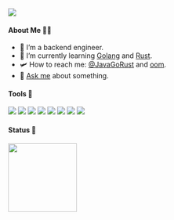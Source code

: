 
<br><img src="https://raw.githubusercontent.com/TokenDance/TokenDance/main/gif1.gif" >
#### About Me 🥷🏻
- 🔭 I’m a backend engineer.
- 🌱 I’m currently learning [Golang](https://golang.org/) and [Rust](https://www.rust-lang.org).
- 🛩️ How to reach me: [@JavaGoRust](https://twitter.com/JavaGoRust) and [oom](https://oom.world).
- 💬 [Ask me](https://github.com/TokenDance/TokenDance/issues) about something.


#### Tools 🔫
[![](https://img.shields.io/badge/macOS-Catalina-d0d1d4?style=flat-square&logo=Apple)](<[https://](https://www.apple.com/macos/)>)
[![](https://img.shields.io/badge/IDE-Visual%20Studio%20Code-blue?style=flat-square&logo=Visual-Studio-Code)](https://code.visualstudio.com/)
[![](https://img.shields.io/badge/-Golang-00ADD8?style=flat-square&logo=go&logoColor=ffffff)](https://golang.org/)
<img src="https://img.shields.io/badge/-Git-F05032?style=flat-square&logo=git&logoColor=white" /> <img src="https://img.shields.io/badge/-Brave_Browser-FB542B?style=flat-square&logo=brave&logoColor=white" /> <img src="https://img.shields.io/badge/-Cloudflare-F38020?style=flat-square&logo=Cloudflare&logoColor=white" />  <img src="https://img.shields.io/badge/-Figma-F24E1E?style=flat-square&logo=Figma&logoColor=white" /> <img src="https://img.shields.io/badge/-Notion-000?style=flat-square&logo=Notion&logoColor=white" />



#### Status 👋

<img height="140px" src="https://github-readme-stats.vercel.app/api?username=TokenDance&hide_title=true&hide_border=true&show_icons=true&include_all_commits=true&count_private=true&line_height=24&theme=monokai" />
